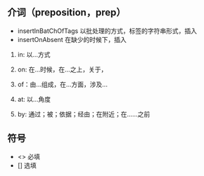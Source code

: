 ## 介词（preposition，prep）

- insertInBatChOfTags 以批处理的方式，标签的字符串形式，插入
- insertOnAbsent 在缺少的时候下，插入

1. in: 以...方式

3. on: 在...时候，在...之上，关于，

2. of：由...组成，在...方面，涉及...

4. at: 以...角度

5. by: 通过；被；依据；经由；在附近；在……之前


## 符号
- <> 必填
- [] 选填
